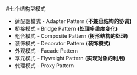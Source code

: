 #七个结构型模式
* 适配器模式 - Adapter Pattern	**(不兼容结构的协调)**
* 桥接模式 - Bridge Pattern		**(处理多维度变化)**
* 组合模式 - Composite Pattern		**(树形结构的处理)**
* 装饰模式 - Decorator Pattern		**(装饰模式)**
* 外观模式 - Facade Pattern
* 享元模式 - Flyweight Pattern		**(实现对象的利用)**
* 代理模式 - Proxy Pattern
